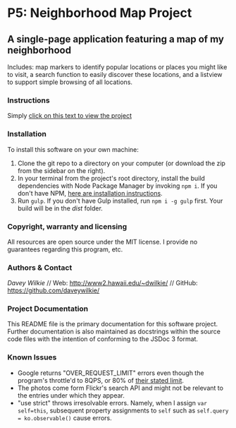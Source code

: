 # P5: Neighborhood Map Project
## A single-page application featuring a map of my neighborhood 

Includes: map markers to identify popular locations or places you might like to visit, a search function to easily discover these locations, and a listview to support simple browsing of all locations.

### Instructions

Simply [click on this text to view the project](www2.hawaii.edu/~dwilkie/udacity/frontend/p5-neighborhood-map/index.html "Neighborhood Map Project")

### Installation 

To install this software on your own machine:

1. Clone the git repo to a directory on your computer (or download the zip from the sidebar on the right).
2. In your terminal from the project's root directory, install the build dependencies with Node Package Manager by invoking `npm i`. If you don't have NPM, [here are installation instructions](http://nodejs.org/download/).
3. Run `gulp`. If you don't have Gulp installed, run `npm i -g gulp` first. Your build will be in the *dist* folder.

### Copyright, warranty and licensing

All resources are open source under the MIT license. I provide no guarantees regarding this program, etc.

### Authors & Contact

_Davey Wilkie_ // Web: http://www2.hawaii.edu/~dwilkie/ // GitHub: https://github.com/daveywilkie/

### Project Documentation

This README file is the primary documentation for this software project. Further documentation is also maintained as docstrings within the source code files with the intention of conforming to the JSDoc 3 format. 

### Known Issues

- Google returns "OVER_REQUEST_LIMIT" errors even though the program's throttle'd to 8QPS, or 80% of [their stated limit](https://developers.google.com/maps/documentation/business/articles/usage_limits#basics).
- The photos come form Flickr's search API and might not be relevant to the entries under which they appear.
- "use strict" throws irresolvable errors. Namely, when I assign `var self=this`, subsequent property assignments to `self` such as `self.query = ko.observable()` cause errors.
